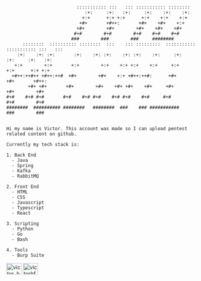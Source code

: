 ```

                          ::::::::::: :::   ::: ::::::::::: ::::::::      
                             :+:     :+:   :+:     :+:    :+:    :+:    
                            +:+      +:+ +:+      +:+    +:+    +:+   
                           +#+       +#++:       +#+    +#+    +:+   
                          +#+        +#+        +#+    +#+    +#+   
                         #+#        #+#        #+#    #+#    #+#     
                        ###        ###        ###     ########      
      ::::::::  :::::::::: ::::::::  :::    ::: :::::::::  ::::::::::: ::::::::::: :::   ::: 
    :+:    :+: :+:       :+:    :+: :+:    :+: :+:    :+:     :+:         :+:     :+:   :+:  
   +:+        +:+       +:+        +:+    +:+ +:+    +:+     +:+         +:+      +:+ +:+    
  +#++:++#++ +#++:++#  +#+        +#+    +:+ +#++:++#:      +#+         +#+       +#++:      
        +#+ +#+       +#+        +#+    +#+ +#+    +#+     +#+         +#+        +#+        
#+#    #+# #+#       #+#    #+# #+#    #+# #+#    #+#     #+#         #+#        #+#         
########  ########## ########   ########  ###    ### ###########     ###        ###     


Hi my name is Victor. This account was made so I can upload pentest related content on github.

Currently my tech stack is:

1. Back End
  - Java
  - Spring
  - Kafka
  - RabbitMQ

2. Front End
  - HTML
  - CSS
  - Javascript
  - Typescript
  - React

3. Scripting
  - Python
  - Go
  - Bash

4. Tools
  - Burp Suite

```

<a href="https://twitter.com/victor_hfsilva" target="blank"><img align="center" src="https://raw.githubusercontent.com/rahuldkjain/github-profile-readme-generator/master/src/images/icons/Social/twitter.svg" alt="victor_hfsilva" height="30" width="40" /></a>
<a href="https://linkedin.com/in/victorhfsilva" target="blank"><img align="center" src="https://raw.githubusercontent.com/rahuldkjain/github-profile-readme-generator/master/src/images/icons/Social/linked-in-alt.svg" alt="victorhfsilva" height="30" width="40" /></a>


